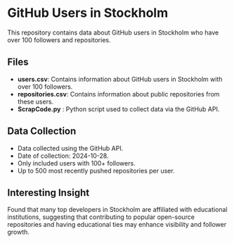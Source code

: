 # GitHub Users in Stockholm
This repository contains data about GitHub users in Stockholm who have over 100 followers and repositories.

## Files
- **users.csv**: Contains information about GitHub users in Stockholm with over 100 followers.
- **repositories.csv**: Contains information about public repositories from these users.
- **ScrapCode.py** : Python script used to collect data via the GitHub API.

## Data Collection
- Data collected using the GitHub API.
- Date of collection: 2024-10-28.
- Only included users with 100+ followers.
- Up to 500 most recently pushed repositories per user.

## Interesting Insight
Found that many top developers in Stockholm are affiliated with educational institutions, suggesting that contributing to popular open-source repositories and having educational ties may enhance visibility and follower growth.
